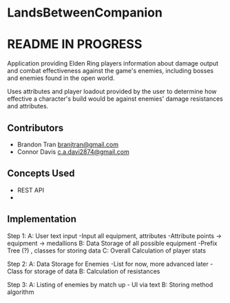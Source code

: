 # LandsBetweenCompanion
# ********README IN PROGRESS********

Application providing Elden Ring players information about damage output and combat effectiveness against the game's enemies, including bosses and enemies found in the open world. 

Uses attributes and player loadout provided by the user to determine how effective a character's build would be against enemies' damage resistances and attributes.

## Contributors

- Brandon Tran <branjtran@gmail.com>
- Connor Davis <c.a.davi2874@gmail.com>

## Concepts Used
- REST API
- 

## Implementation

Step 1:
    A: User text input
        -Input all equipment, attributes
        -Attribute points -> equipment -> medallions
    B: Data Storage of all possible equipment
        -Prefix Tree (?) , classes for storing data
    C: Overall Calculation of player stats

Step 2:
    A: Data Storage for Enemies
        -List for now, more advanced later
        -Class for storage of data
    B: Calculation of resistances

Step 3:
    A: Listing of enemies by match up
        - UI via text
    B: Storing method algorithm